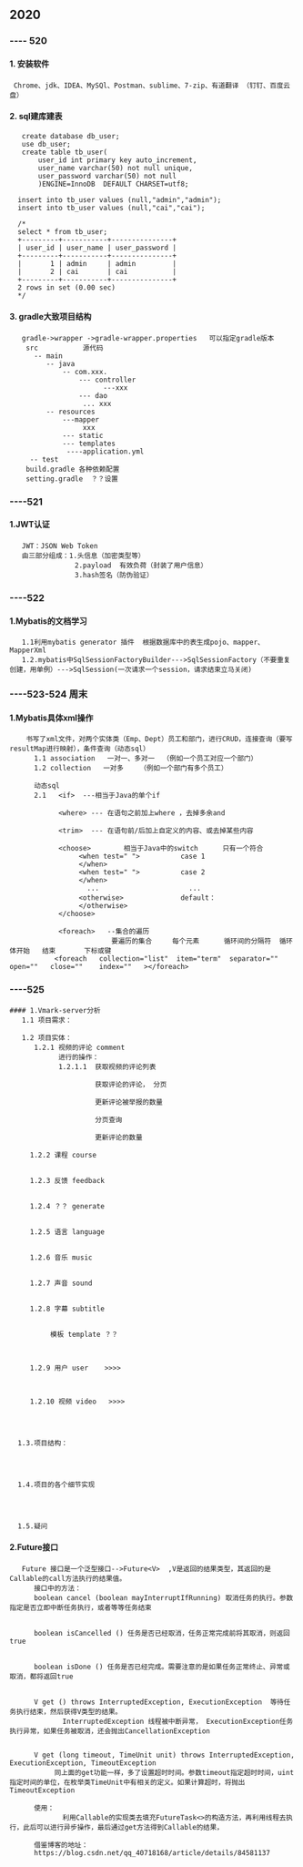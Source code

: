 ## 2020
### ---- 520
 ####   1. 安装软件
     Chrome、jdk、IDEA、MySQl、Postman、sublime、7-zip、有道翻译 （钉钉、百度云盘）
 ####   2. sql建库建表
       create database db_user;
       use db_user;
       create table tb_user(
           user_id int primary key auto_increment,
           user_name varchar(50) not null unique,
           user_password varchar(50) not null
           )ENGINE=InnoDB  DEFAULT CHARSET=utf8;

      insert into tb_user values (null,"admin","admin");
      insert into tb_user values (null,"cai","cai");

      /*
      select * from tb_user;
      +---------+-----------+---------------+
      | user_id | user_name | user_password |
      +---------+-----------+---------------+
      |       1 | admin     | admin         |
      |       2 | cai       | cai           |
      +---------+-----------+---------------+
      2 rows in set (0.00 sec)
      */
      
 ####   3. gradle大致项目结构
       gradle->wrapper ->gradle-wrapper.properties   可以指定gradle版本
        src           源代码
          -- main
             -- java
                 -- com.xxx.
                     --- controller
                           ---xxx
                     --- dao
                      ... xxx
             -- resources   
                 ---mapper
                      xxx
                 --- static
                 --- templates
                  ----application.yml
         -- test  
        build.gradle 各种依赖配置
        setting.gradle  ？？设置
        
### ----521
  #### 1.JWT认证
       JWT：JSON Web Token
       由三部分组成：1.头信息（加密类型等）
                    2.payload  有效负荷（封装了用户信息）
                    3.hash签名（防伪验证）
                    
### ----522
  #### 1.Mybatis的文档学习
       1.1利用mybatis generator 插件  根据数据库中的表生成pojo、mapper、MapperXml
       1.2.mybatis中SqlSessionFactoryBuilder--->SqlSessionFactory（不要重复创建，用单例）--->SqlSession(一次请求一个session，请求结束立马关闭)
       
### ----523-524 周末
 #### 1.Mybatis具体xml操作
        书写了xml文件，对两个实体类（Emp、Dept）员工和部门，进行CRUD，连接查询（要写resultMap进行映射），条件查询（动态sql）
          1.1 association   一对一、多对一  （例如一个员工对应一个部门）
          1.2 collection   一对多    （例如一个部门有多个员工）

          动态sql
          2.1   <if>  ---相当于Java的单个if

                <where> --- 在语句之前加上where ，去掉多余and

                <trim>  --- 在语句前/后加上自定义的内容、或去掉某些内容

                <choose>        相当于Java中的switch      只有一个符合
                     <when test=" ">          case 1 
                     </when>
                     <when test=" ">          case 2
                     </when>
                       ...                      ...
                     <otherwise>              default：
                     </otherwise>
                </choose>

                <foreach>   --集合的遍历
                             要遍历的集合     每个元素      循环间的分隔符  循环体开始   结束       下标或键
               <foreach   collection="list"  item="term"  separator=""    open=""   close=""    index=""   ></foreach>

### ----525
    #### 1.Vmark-server分析
       1.1 项目需求：
     
       1.2 项目实体：
          1.2.1 视频的评论 comment
                进行的操作：
                1.2.1.1  获取视频的评论列表

                         获取评论的评论， 分页

                         更新评论被举报的数量

                         分页查询

                         更新评论的数量

         1.2.2 课程 course


         1.2.3 反馈 feedback


         1.2.4 ？？ generate


         1.2.5 语言 language


         1.2.6 音乐 music


         1.2.7 声音 sound


         1.2.8 字幕 subtitle


              模板 template ？？



         1.2.9 用户 user    >>>>



         1.2.10 视频 video   >>>>




      1.3.项目结构：




      1.4.项目的各个细节实现




      1.5.疑问

#### 2.Future接口
       Future 接口是一个泛型接口-->Future<V>  ,V是返回的结果类型，其返回的是Callable的call方法执行的结果值。
          接口中的方法：
          boolean cancel (boolean mayInterruptIfRunning) 取消任务的执行。参数指定是否立即中断任务执行，或者等等任务结束


          boolean isCancelled () 任务是否已经取消，任务正常完成前将其取消，则返回 true


          boolean isDone () 任务是否已经完成。需要注意的是如果任务正常终止、异常或取消，都将返回true


          V get () throws InterruptedException, ExecutionException  等待任务执行结束，然后获得V类型的结果。
                 InterruptedException 线程被中断异常， ExecutionException任务执行异常，如果任务被取消，还会抛出CancellationException


          V get (long timeout, TimeUnit unit) throws InterruptedException, ExecutionException, TimeoutException 
               同上面的get功能一样，多了设置超时时间。参数timeout指定超时时间，uint指定时间的单位，在枚举类TimeUnit中有相关的定义。如果计算超时，将抛出TimeoutException

          使用：
                 利用Callable的实现类去填充FutureTask<>的构造方法，再利用线程去执行，此后可以进行异步操作，最后通过get方法得到Callable的结果，

          借鉴博客的地址：
          https://blog.csdn.net/qq_40718168/article/details/84581137

   
   
   
